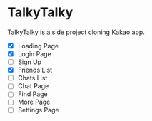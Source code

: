 # TalkyTalky
TalkyTalky is a side project cloning Kakao app.

- [x] Loading Page
- [x] Login Page
- [ ] Sign Up
- [x] Friends List
- [ ] Chats List
- [ ] Chat Page
- [ ] Find Page
- [ ] More Page
- [ ] Settings Page
